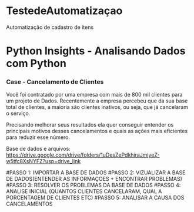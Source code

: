 # TestedeAutomatizaçao
Automatização de cadastro de itens


# Python Insights - Analisando Dados com Python

### Case - Cancelamento de Clientes

Você foi contratado por uma empresa com mais de 800 mil clientes para um projeto de Dados. Recentemente a empresa percebeu que da sua base total de clientes, a maioria são clientes inativos, ou seja, que já cancelaram o serviço.

Precisando melhorar seus resultados ela quer conseguir entender os principais motivos desses cancelamentos e quais as ações mais eficientes para reduzir esse número.

Base de dados e arquivos: https://drive.google.com/drive/folders/1uDesZePdkhiraJmiyeZ-w5tfc8XsNYFZ?usp=drive_link

#PASSO 1: IMPORTAR A BASE DE DADOS
#PASSO 2: VIZUALIZAR A BASE DE DADOS(ENTENDER AS INFORMAÇOES + ENCONTRAR PROBLEMAS)
#PASSO 3: RESOLVER OS PROBLEMAS DA BASE DE DADOS
#PASSO 4: ANALISE INICIAL (QUANTOS CLIENTES CANCELARAM, QUAL A PORCENTAGEM DE CLIENTES ETC)
#PASSO 5: ANALISAR A CAUSA DOS CANCELAMENTOS

